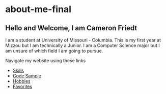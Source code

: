 # about-me-final
## Hello and Welcome, I am Cameron Friedt

I am a student at University of Missouri - Columbia. This is my first year at Mizzou but I am technically a Junior. I am a Computer Science major but I am unsure of which field I am going to pursue.

Navigate my website using these links

* [Skills](./skills.md)
* [Code Sample](./code_sample.md)
* [Hobbies](./hobby.md)
* [Favorites](./favorites.md)
